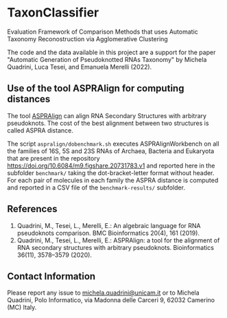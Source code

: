 # TaxonClassifier
Evaluation Framework of Comparison Methods that uses Automatic Taxonomy Reconostruction via Agglomerative Clustering

The code and the data available in this project are a support for the paper "Automatic Generation of Pseudoknotted RNAs Taxonomy" by Michela Quadrini, Luca Tesei, and Emanuela Merelli (2022).


## Use of the tool ASPRAlign for computing distances

The tool [ASPRAlign](https://github.com/bdslab/aspralign) can align RNA Secondary Structures with arbitrary pseudoknots. The cost of the best alignment between two structures is called ASPRA distance.

The script `aspralign/dobenchmark.sh` executes ASPRAlignWorkbench on all the families of 16S, 5S and 23S RNAs of Archaea, Bacteria and Eukaryota that are present in the repository <https://doi.org/10.6084/m9.figshare.20731783.v1> and reported here in the subfolder `benchmark/` taking the dot-bracket-letter format without header. For each pair of molecules in each family the ASPRA distance is computed and reported in a CSV file of the `benchmark-results/` subfolder. 

## References

1. Quadrini, M., Tesei, L., Merelli, E.: An algebraic language for RNA pseudoknots comparison. BMC Bioinformatics 20(4), 161 (2019).
2. Quadrini, M., Tesei, L., Merelli, E.: ASPRAlign: a tool for the alignment of RNA secondary structures with arbitrary pseudoknots. Bioinformatics 36(11), 3578–3579 (2020).


## Contact Information

Please report any issue to <michela.quadrini@unicam.it> or to Michela Quadrini, Polo Informatico, via Madonna delle Carceri 9, 62032 Camerino (MC) Italy.
